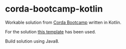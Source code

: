 # corda-bootcamp-kotlin
Workable solution from [Corda Bootcamp](https://www.youtube.com/playlist?list=PLi1PppB3-YrVq5Qy_RM9Qidq0eh-nL11N) written in Kotlin.

For the solution [this template](https://github.com/anirus-engg/cordapp-kotlin) has been used.

Build solution using Java8.

